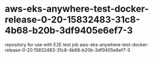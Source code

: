 # aws-eks-anywhere-test-docker-release-0-20-15832483-31c8-4b68-b20b-3df9405e6ef7-3
repository for use with E2E test job aws-eks-anywhere-test-docker-release-0-20:15832483-31c8-4b68-b20b-3df9405e6ef7-3
